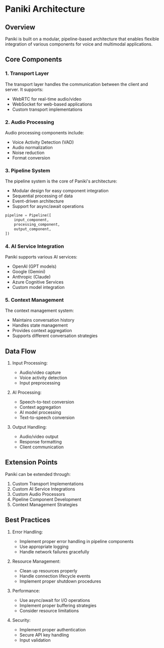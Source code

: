 # Paniki Architecture

## Overview

Paniki is built on a modular, pipeline-based architecture that enables flexible integration of various components for voice and multimodal applications.

## Core Components

### 1. Transport Layer

The transport layer handles the communication between the client and server. It supports:
- WebRTC for real-time audio/video
- WebSocket for web-based applications
- Custom transport implementations

### 2. Audio Processing

Audio processing components include:
- Voice Activity Detection (VAD)
- Audio normalization
- Noise reduction
- Format conversion

### 3. Pipeline System

The pipeline system is the core of Paniki's architecture:
- Modular design for easy component integration
- Sequential processing of data
- Event-driven architecture
- Support for async/await operations

```python
pipeline = Pipeline([
    input_component,
    processing_component,
    output_component,
])
```

### 4. AI Service Integration

Paniki supports various AI services:
- OpenAI (GPT models)
- Google (Gemini)
- Anthropic (Claude)
- Azure Cognitive Services
- Custom model integration

### 5. Context Management

The context management system:
- Maintains conversation history
- Handles state management
- Provides context aggregation
- Supports different conversation strategies

## Data Flow

1. Input Processing:
   - Audio/video capture
   - Voice activity detection
   - Input preprocessing

2. AI Processing:
   - Speech-to-text conversion
   - Context aggregation
   - AI model processing
   - Text-to-speech conversion

3. Output Handling:
   - Audio/video output
   - Response formatting
   - Client communication

## Extension Points

Paniki can be extended through:
1. Custom Transport Implementations
2. Custom AI Service Integrations
3. Custom Audio Processors
4. Pipeline Component Development
5. Context Management Strategies

## Best Practices

1. Error Handling:
   - Implement proper error handling in pipeline components
   - Use appropriate logging
   - Handle network failures gracefully

2. Resource Management:
   - Clean up resources properly
   - Handle connection lifecycle events
   - Implement proper shutdown procedures

3. Performance:
   - Use async/await for I/O operations
   - Implement proper buffering strategies
   - Consider resource limitations

4. Security:
   - Implement proper authentication
   - Secure API key handling
   - Input validation